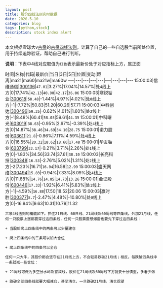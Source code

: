 ```yaml
---
layout: post
title: 股价四线法则实时数据
date: 2020-5-10
categories: blog
tags: [python,stock]
description: stock index alert
---
```



本文根据雪球大v[古泉](https://xueqiu.com/u/7148646888)的[古泉四线法则](https://xueqiu.com/7148646888/130498192)，计算了自己的一些自选股当前所处位置，用于持续追踪验证，帮助自己进行判断。

**说明**：下表中4线对应取值为`红色`表示最新价处于对应指标上方，属正面

时间|名称|代码|最新价|当日|3日|5日|位置|变动|距离|ma21|ma60|ma21w|ma60w
---|---|---|---|---|---|---|---|---
15:00:03|信维通信|[300136](https://xueqiu.com/S/SZ300136)|`47.01`|3.27%|17.04%|14.57%|处`4`线上方|0|17.74%|`42.13`|`40.00`|`42.17`|`36.06`
15:00:03|寒锐钴业|[300618](https://xueqiu.com/S/SZ300618)|`50.48`|-1.44%|4.97%|4.02%|处`0`线上方|-1|-7.72%|50.83|51.20|60.26|57.71
15:00:03|中科创达|[300496](https://xueqiu.com/S/SZ300496)|`59.35`|-0.62%|4.01%|1.60%|处`2`线上方|-1|8.48%|60.41|`58.03`|59.61|`44.35`
15:00:01|中科曙光|[603019](https://xueqiu.com/S/SH603019)|`38.63`|-0.95%|2.67%|-0.39%|处`4`线上方|0|14.87%|`38.46`|`34.69`|`34.10`|`28.75`
15:00:01|诺力股份|[603611](https://xueqiu.com/S/SH603611)|`21.8`|-0.86%|7.11%|4.59%|处`4`线上方|0|16.55%|`20.32`|`18.62`|`18.60`|`17.48`
15:00:01|华友钴业|[603799](https://xueqiu.com/S/SH603799)|`33.17`|-0.21%|3.71%|2.26%|处`1`线上方|0|-1.83%|34.56|33.74|37.61|`30.10`
15:00:03|长亮科技|[300348](https://xueqiu.com/S/SZ300348)|`16.53`|-2.76%|5.02%|1.31%|处`2`线上方|-2|7.23%|16.71|`16.04`|16.58|`12.99`
15:00:03|盛天网络|[300494](https://xueqiu.com/S/SZ300494)|`15.83`|-0.94%|7.33%|8.09%|处`4`线上方|0|11.68%|`14.76`|`14.05`|`14.73`|`13.26`
15:00:01|金证股份|[600446](https://xueqiu.com/S/SH600446)|`17.33`|-1.92%|6.41%|5.83%|处`1`线上方|-1|-4.59%|`16.88`|17.50|18.52|20.06
15:00:03|赢时胜|[300377](https://xueqiu.com/S/SZ300377)|`8.7`|-2.47%|4.48%|-10.80%|处`0`线上方|0|-16.94%|9.63|10.31|10.79|11.32

```
古泉4线法则的精髓如下。抓住21日线、60日线、21周线及60周线等四条线，外加21月线，任何一只股票上涨都要穿过这四条线，任何一只股票要想爆雷也要先下穿过这四条线：

+ 当股价爬上四条线中的两条可以少量建仓

+ 爬上四条线中的三条可以加大仓位

+ 爬上四条线中的四条可以全仓

任何一只大牛，其股价都会坚守在21月线上方，不会轻易跌破21月线；相反，每跌破四条线中一条就减一些仓位：

+ 21周线可做为多空分水岭及警戒线，股价在21周线及60周线下方就要十分慎重，多看少做

+ 跌破全部四条线就要大幅减仓，甚至清仓，一旦跌破21月线，清仓观望
```